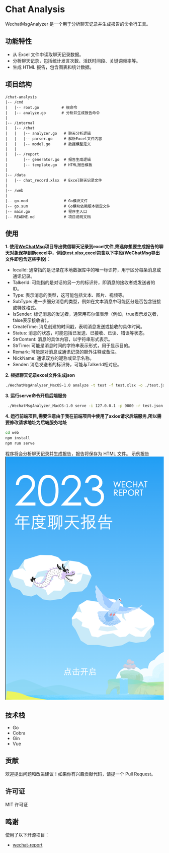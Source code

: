 # Chat Analysis

WechatMsgAnalyzer 是一个用于分析聊天记录并生成报告的命令行工具。

## 功能特性
- 从 Excel 文件中读取聊天记录数据。
- 分析聊天记录，包括统计发言次数、活跃时间段、关键词频率等。
- 生成 HTML 报告，包含图表和统计数据。


## 项目结构
```
/chat-analysis
|-- /cmd
|   |-- root.go          # 根命令
|   |-- analyze.go       # 分析并生成报告命令
|
|-- /internal
|   |-- /chat
|   |   |-- analyzer.go   # 聊天分析逻辑
|   |   |-- parser.go     # 解析Excel文件内容
|   |   |-- model.go      # 数据模型定义
|   |
|   |-- /report
|       |-- generator.go  # 报告生成逻辑
|       |-- template.go   # HTML报告模板
|
|-- /data
|   |-- chat_record.xlsx  # Excel聊天记录文件
|
|-- /web
|
|-- go.mod                # Go模块文件
|-- go.sum                # Go模块依赖版本锁定文件
|-- main.go               # 程序主入口
|-- README.md             # 项目说明文档
```

## 使用
**1. 使用[WeChatMsg](https://github.com/LC044/WeChatMsg)项目导出微信聊天记录到excel文件,筛选你想要生成报告的聊天对象保存到新excel中，例如test.xlsx,excel包含以下字段(WeChatMsg导出文件即包含这些字段)：**
- localId: 通常指的是记录在本地数据库中的唯一标识符，用于区分每条消息或通讯记录。
- TalkerId: 可能指的是对话的另一方的标识符，即消息的接收者或发送者的ID。
- Type: 表示消息的类型，这可能包括文本、图片、视频等。
- SubType: 进一步细分消息的类型，例如在文本消息中可能区分是否包含链接或特殊格式。
- IsSender: 标记消息的发送者，通常用布尔值表示（例如，true表示发送者，false表示接收者）。
- CreateTime: 消息创建的时间戳，表明消息发送或接收的具体时间。
- Status: 消息的状态，可能包括已发送、已接收、已读、错误等状态。
- StrContent: 消息的具体内容，以字符串形式表示。
- StrTime: 可能是消息时间的字符串表示形式，用于显示目的。
- Remark: 可能是对消息或通讯记录的额外注释或备注。
- NickName: 通讯双方的昵称或显示名称。
- Sender: 消息发送者的标识符，可能与TalkerId相对应。

**2. 根据聊天记录excel文件生成json**
```bash
./WechatMsgAnalyzer_MacOS-1.0 analyze -t test -f test.xlsx -o ./test.json
```
**3. 运行serve命令开启后端服务**
```bash
 ./WechatMsgAnalyzer_MacOS-1.0 serve -i 127.0.0.1 -p 9000 -r test.json
```
**4. 运行前端项目,需要注意由于我在前端项目中使用了axios请求后端服务,所以需要修改请求地址为后端服务地址**
```bash
cd web
npm install
npm run serve
```
程序将会分析聊天记录并生成报告，报告将保存为 HTML 文件。
示例报告
![img.png](img/front.png)

## 技术栈
- Go 
- Cobra
- Gin
- Vue

## 贡献
欢迎提出问题和改进建议！如果你有兴趣贡献代码，请提一个 Pull Request。

## 许可证
MIT 许可证

## 鸣谢
使用了以下开源项目：
- [wechat-report](https://github.com/myth984/wechat-report)